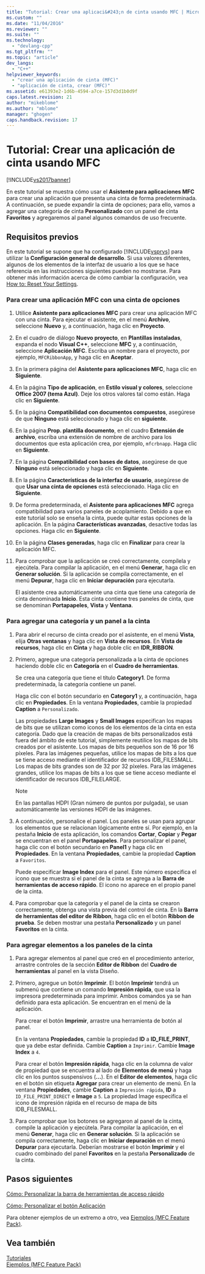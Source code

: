 ```yaml
---
title: "Tutorial: Crear una aplicaci&#243;n de cinta usando MFC | Microsoft Docs"
ms.custom: ""
ms.date: "11/04/2016"
ms.reviewer: ""
ms.suite: ""
ms.technology: 
  - "devlang-cpp"
ms.tgt_pltfrm: ""
ms.topic: "article"
dev_langs: 
  - "C++"
helpviewer_keywords: 
  - "crear una aplicación de cinta (MFC)"
  - "aplicación de cinta, crear (MFC)"
ms.assetid: e61393e2-1d6b-4594-a7ce-157d3d1b0d9f
caps.latest.revision: 21
author: "mikeblome"
ms.author: "mblome"
manager: "ghogen"
caps.handback.revision: 17
---
```

# Tutorial: Crear una aplicaci&#243;n de cinta usando MFC
[!INCLUDE[vs2017banner](../assembler/inline/includes/vs2017banner.md)]

En este tutorial se muestra cómo usar el **Asistente para aplicaciones MFC** para crear una aplicación que presenta una cinta de forma predeterminada.  A continuación, se puede expandir la cinta de opciones; para ello, vamos a agregar una categoría de cinta **Personalizado** con un panel de cinta **Favoritos** y agregaremos al panel algunos comandos de uso frecuente.  
  
## Requisitos previos  
 En este tutorial se supone que ha configurado [!INCLUDE[vsprvs](../assembler/masm/includes/vsprvs_md.md)] para utilizar la **Configuración general de desarrollo**.  Si usa valores diferentes, algunos de los elementos de la interfaz de usuario a los que se hace referencia en las instrucciones siguientes pueden no mostrarse.  Para obtener más información acerca de cómo cambiar la configuración, vea [How to: Reset Your Settings](http://msdn.microsoft.com/es-es/c95c51be-e609-4769-abba-65e6beedec76).  
  
### Para crear una aplicación MFC con una cinta de opciones  
  
1.  Utilice **Asistente para aplicaciones MFC** para crear una aplicación MFC con una cinta.  Para ejecutar el asistente, en el menú **Archivo**, seleccione **Nuevo** y, a continuación, haga clic en **Proyecto**.  
  
2.  En el cuadro de diálogo **Nuevo proyecto**, en **Plantillas instaladas**, expanda el nodo **Visual C\+\+**, seleccione **MFC** y, a continuación, seleccione **Aplicación MFC**.  Escriba un nombre para el proyecto, por ejemplo, `MFCRibbonApp`, y haga clic en **Aceptar**.  
  
3.  En la primera página del **Asistente para aplicaciones MFC**, haga clic en **Siguiente**.  
  
4.  En la página **Tipo de aplicación**, en **Estilo visual y colores**, seleccione **Office 2007 \(tema Azul\)**.  Deje los otros valores tal como están.  Haga clic en **Siguiente**.  
  
5.  En la página **Compatibilidad con documentos compuestos**, asegúrese de que **Ninguno** está seleccionado y haga clic en **siguiente**.  
  
6.  En la página **Prop. plantilla documento**, en el cuadro **Extensión de archivo**, escriba una extensión de nombre de archivo para los documentos que esta aplicación crea, por ejemplo, `mfcrbnapp`.  Haga clic en **Siguiente**.  
  
7.  En la página **Compatibilidad con bases de datos**, asegúrese de que **Ninguno** está seleccionado y haga clic en **Siguiente**.  
  
8.  En la página **Características de la interfaz de usuario**, asegúrese de que **Usar una cinta de opciones** está seleccionado.  Haga clic en **Siguiente**.  
  
9. De forma predeterminada, el **Asistente para aplicaciones MFC** agrega compatibilidad para varios paneles de acoplamiento.  Debido a que en este tutorial solo se enseña la cinta, puede quitar estas opciones de la aplicación.  En la página **Características avanzadas**, desactive todas las opciones.  Haga clic en **Siguiente**.  
  
10. En la página **Clases generadas**, haga clic en **Finalizar** para crear la aplicación MFC.  
  
11. Para comprobar que la aplicación se creó correctamente, compílela y ejecútela.  Para compilar la aplicación, en el menú **Generar**, haga clic en **Generar solución**.  Si la aplicación se compila correctamente, en el menú **Depurar**, haga clic en **Iniciar depuración** para ejecutarla.  
  
     El asistente crea automáticamente una cinta que tiene una categoría de cinta denominada **Inicio**.  Esta cinta contiene tres paneles de cinta, que se denominan **Portapapeles**, **Vista** y **Ventana**.  
  
### Para agregar una categoría y un panel a la cinta  
  
1.  Para abrir el recurso de cinta creado por el asistente, en el menú **Vista**, elija **Otras ventanas** y haga clic en **Vista de recursos**.  En **Vista de recursos**, haga clic en **Cinta** y haga doble clic en **IDR\_RIBBON**.  
  
2.  Primero, agregue una categoría personalizada a la cinta de opciones haciendo doble clic en **Categoría** en el **Cuadro de herramientas**.  
  
     Se crea una categoría que tiene el título **Category1**.  De forma predeterminada, la categoría contiene un panel.  
  
     Haga clic con el botón secundario en **Category1** y, a continuación, haga clic en **Propiedades**.  En la ventana **Propiedades**, cambie la propiedad **Caption** a `Personalizado`.  
  
     Las propiedades **Large Images** y **Small Images** especifican los mapas de bits que se utilizan como iconos de los elementos de la cinta en esta categoría.  Dado que la creación de mapas de bits personalizados está fuera del ámbito de este tutorial, simplemente reutilice los mapas de bits creados por el asistente.  Los mapas de bits pequeños son de 16 por 16 píxeles.  Para las imágenes pequeñas, utilice los mapas de bits a los que se tiene acceso mediante el identificador de recursos IDB\_FILESMALL.  Los mapas de bits grandes son de 32 por 32 píxeles.  Para las imágenes grandes, utilice los mapas de bits a los que se tiene acceso mediante el identificador de recursos IDB\_FILELARGE.  
  
    > [!NOTE]
    >  En las pantallas HDPI \(Gran número de puntos por pulgada\), se usan automáticamente las versiones HDPI de las imágenes.  
  
3.  A continuación, personalice el panel.  Los paneles se usan para agrupar los elementos que se relacionan lógicamente entre sí.  Por ejemplo, en la pestaña **Inicio** de esta aplicación, los comandos **Cortar**, **Copiar** y **Pegar** se encuentran en el panel **Portapapeles**.  Para personalizar el panel, haga clic con el botón secundario en **Panel1** y haga clic en **Propiedades**.  En la ventana **Propiedades**, cambie la propiedad **Caption** a `Favoritos`.  
  
     Puede especificar **Image Index** para el panel.  Este número especifica el icono que se muestra si el panel de la cinta se agrega a la **Barra de herramientas de acceso rápido**.  El icono no aparece en el propio panel de la cinta.  
  
4.  Para comprobar que la categoría y el panel de la cinta se crearon correctamente, obtenga una vista previa del control de cinta.  En la **Barra de herramientas del editor de Ribbon**, haga clic en el botón **Ribbon de prueba**.  Se deben mostrar una pestaña **Personalizado** y un panel **Favoritos** en la cinta.  
  
### Para agregar elementos a los paneles de la cinta  
  
1.  Para agregar elementos al panel que creó en el procedimiento anterior, arrastre controles de la sección **Editor de Ribbon** del **Cuadro de herramientas** al panel en la vista Diseño.  
  
2.  Primero, agregue un botón **Imprimir**.  El botón **Imprimir** tendrá un submenú que contiene un comando **Impresión rápida**, que usa la impresora predeterminada para imprimir.  Ambos comandos ya se han definido para esta aplicación.  Se encuentran en el menú de la aplicación.  
  
     Para crear el botón **Imprimir**, arrastre una herramienta de botón al panel.  
  
     En la ventana **Propiedades**, cambie la propiedad **ID** a **ID\_FILE\_PRINT**, que ya debe estar definida.  Cambie **Caption** a `Imprimir`.  Cambie **Image Index** a `4`.  
  
     Para crear el botón **Impresión rápida**, haga clic en la columna de valor de propiedad que se encuentra al lado de **Elementos de menú** y haga clic en los puntos suspensivos \(**...**\).  En el **Editor de elementos**, haga clic en el botón sin etiqueta **Agregar** para crear un elemento de menú.  En la ventana **Propiedades**, cambie **Caption** a `Impresión rápida`, **ID** a `ID_FILE_PRINT_DIRECT` e **Image** a `5`.  La propiedad Image especifica el icono de impresión rápida en el recurso de mapa de bits IDB\_FILESMALL.  
  
3.  Para comprobar que los botones se agregaron al panel de la cinta, compile la aplicación y ejecútela.  Para compilar la aplicación, en el menú **Generar**, haga clic en **Generar solución**.  Si la aplicación se compila correctamente, haga clic en **Iniciar depuración** en el menú **Depurar** para ejecutarla.  Deberían mostrarse el botón **Imprimir** y el cuadro combinado del panel **Favoritos** en la pestaña **Personalizado** de la cinta.  
  
## Pasos siguientes  
 [Cómo: Personalizar la barra de herramientas de acceso rápido](../mfc/how-to-customize-the-quick-access-toolbar.md)  
  
 [Cómo: Personalizar el botón Aplicación](../mfc/how-to-customize-the-application-button.md)  
  
 Para obtener ejemplos de un extremo a otro, vea [Ejemplos \(MFC Feature Pack\)](../top/visual-cpp-samples.md).  
  
## Vea también  
 [Tutoriales](../mfc/walkthroughs-mfc.md)   
 [Ejemplos \(MFC Feature Pack\)](../top/visual-cpp-samples.md)